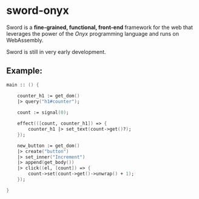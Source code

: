 # sword-onyx
Sword is a **fine-grained, functional, front-end** framework for the web that leverages the power of the *Onyx* programming language and runs on WebAssembly.

Sword is still in very early development.

## Example:
```fsharp
main :: () {

    counter_h1 := get_dom()
    |> query("h1#counter");
    
    count := signal(0);

    effect(([count, counter_h1]) => {
        counter_h1 |> set_text(count->get()?);
    });

    new_button := get_dom()
    |> create("button")
    |> set_inner("Increment")
    |> append(get_body())
    |> click((el, [count]) => {
        count->set(count->get()->unwrap() + 1);
    });

}
```